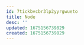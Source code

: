 ```yaml
---
id: 7tickbvcbr3lp2yyrgwueto
title: Node
desc: ''
updated: 1675156739829
created: 1675156739829
---
```

